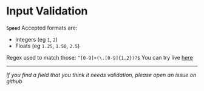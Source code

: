 # Input Validation

**`Speed`**
Accepted formats are:

- Integers (eg `1`, `2`)
- Floats (eg `1.25`, `1.50`, `2.5`)

Regex used to match those: `^[0-9]+(\.[0-9]{1,2})?$`
You can try live [here](https://regex101.com/r/4HI4wW/1)

---

_If you find a field that you think it needs validation, please open an issue on github_
